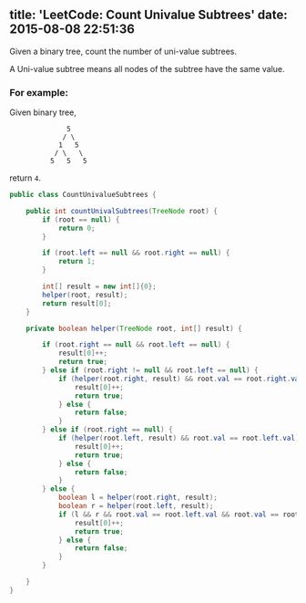title: 'LeetCode: Count Univalue Subtrees'
date: 2015-08-08 22:51:36
---
Given a binary tree, count the number of uni-value subtrees.

A Uni-value subtree means all nodes of the subtree have the same value.

### For example:
Given binary tree,
```
              5
             / \
            1   5
           / \   \
          5   5   5
```
return `4`.

```java
public class CountUnivalueSubtrees {

    public int countUnivalSubtrees(TreeNode root) {
        if (root == null) {
            return 0;
        }

        if (root.left == null && root.right == null) {
            return 1;
        }

        int[] result = new int[]{0};
        helper(root, result);
        return result[0];
    }

    private boolean helper(TreeNode root, int[] result) {

        if (root.right == null && root.left == null) {
            result[0]++;
            return true;
        } else if (root.right != null && root.left == null) {
            if (helper(root.right, result) && root.val == root.right.val) {
                result[0]++;
                return true;
            } else {
                return false;
            }
        } else if (root.right == null) {
            if (helper(root.left, result) && root.val == root.left.val) {
                result[0]++;
                return true;
            } else {
                return false;
            }
        } else {
            boolean l = helper(root.right, result);
            boolean r = helper(root.left, result);
            if (l && r && root.val == root.left.val && root.val == root.right.val) {
                result[0]++;
                return true;
            } else {
                return false;
            }
        }

    }
}
```